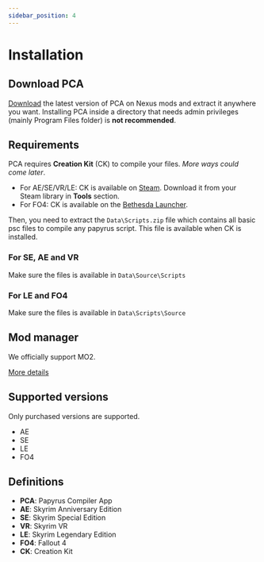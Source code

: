 ```yaml
---
sidebar_position: 4
---
```


# Installation

## Download PCA

[Download](https://www.nexusmods.com/skyrimspecialedition/mods/23852) the latest version of PCA on Nexus mods and extract it anywhere you want.
Installing PCA inside a directory that needs admin privileges (mainly Program Files folder) is **not recommended**.

## Requirements

PCA requires **Creation Kit** (CK) to compile your files. _More ways could come later_.

- For AE/SE/VR/LE: CK is available on [Steam](https://store.steampowered.com/app/489830/The_Elder_Scrolls_V_Skyrim_Special_Edition/).
  Download it from your Steam library in **Tools** section.
- For FO4: CK is available on the [Bethesda Launcher](https://www.bethesda.net/en/game/bethesda-launcher).

Then, you need to extract the `Data\Scripts.zip` file which contains all basic psc files
to compile any papyrus script. This file is available when CK is installed.

### For SE, AE and VR

Make sure the files is available in `Data\Source\Scripts`

### For LE and FO4

Make sure the files is available in `Data\Scripts\Source`

## Mod manager

We officially support MO2.

[More details](../getting-started/mo2)

## Supported versions

Only purchased versions are supported.

- AE
- SE
- LE
- FO4

## Definitions

- **PCA**: Papyrus Compiler App
- **AE**: Skyrim Anniversary Edition
- **SE**: Skyrim Special Edition
- **VR**: Skyrim VR
- **LE**: Skyrim Legendary Edition
- **FO4**: Fallout 4
- **CK**: Creation Kit